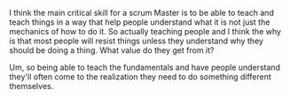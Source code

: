 I think the main critical skill for a scrum Master is to be able to teach and teach things in a way that help people understand what it is not just the mechanics of how to do it. So actually teaching people and I think the why is that most people will resist things unless they understand why they should be doing a thing. What value do they get from it? 

Um, so being able to teach the fundamentals and have people understand they'll often come to the realization they need to do something different themselves.